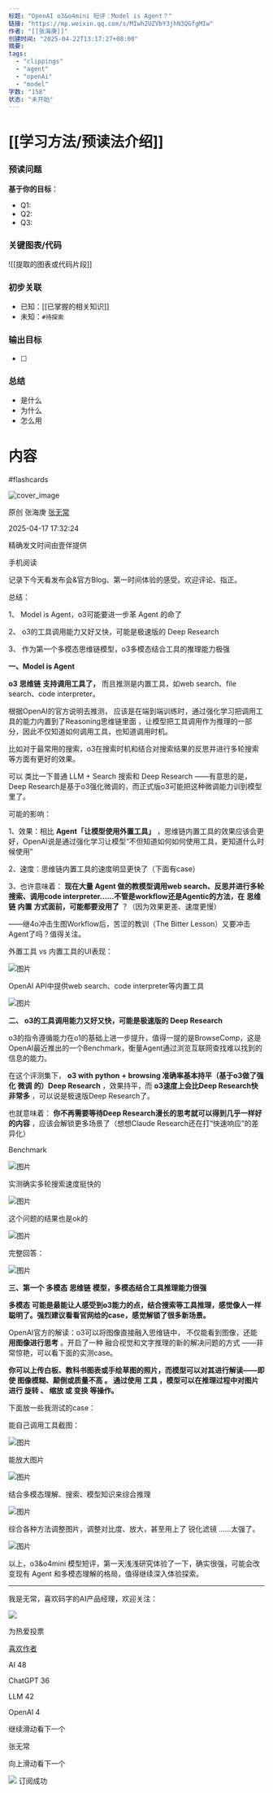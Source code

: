 ```yaml
---
标题: "OpenAI o3&o4mini 短评：Model is Agent？"
链接: "https://mp.weixin.qq.com/s/MIwh2UZVbY3jhN3QGfgMIw"
作者: "[[张海庚]]"
创建时间: "2025-04-22T13:17:27+08:00"
摘要:
tags:
  - "clippings"
  - "agent"
  - "openAi"
  - "model"
字数: "158"
状态: "未开始"
---
```

# [[学习方法/预读法介绍]]
### 预读问题  
**基于你的目标**：
- Q1: 
- Q2: 
- Q3:   

### 关键图表/代码  
![[提取的图表或代码片段]]
### 初步关联  
- 已知：[[已掌握的相关知识]]  
- 未知：`#待探索`  

### 输出目标
- [ ] 

### 总结
- 是什么
- 为什么
- 怎么用

# 内容
#flashcards

![cover_image](https://mmbiz.qpic.cn/sz_mmbiz_jpg/Vx299gEHPV7KBLNYDH8Uf4ciaOEemE86qoH1pghibbJGsVyUYBuicFz41XEk8C9dicZNB7gbNnXQHibdFRr9rzFZWNg/0?wx_fmt=jpeg)

原创 张海庚 [张无常](https://mp.weixin.qq.com/s/)

2025-04-17 17:32:24

精确发文时间由壹伴提供

手机阅读

记录下今天看发布会&官方Blog、第一时间体验的感受。欢迎评论、指正。

总结：

1、 Model is Agent，o3可能要进一步革 Agent 的命了

2、 o3的工具调用能力又好又快，可能是极速版的 Deep Research

3、 作为第一个多模态思维链模型，o3多模态结合工具的推理能力极强

  

**一、Model is Agent**

**o3** **思维链** **支持调用工具了，** 而且推测是内置工具，如web search、file search、code interpreter。  

根据OpenAI的官方说明去推测， 应该是在端到端训练时，通过强化学习把调用工具的能力内置到了Reasoning思维链里面 ，让模型把工具调用作为推理的一部分，因此不仅知道如何调用工具，也知道调用时机。

比如对于最常用的搜索，o3在搜索时机和结合对搜索结果的反思并进行多轮搜索等方面有更好的效果。

可以 类比一下普通 LLM + Search 搜索和 Deep Research ——有意思的是，Deep Research是基于o3强化微调的，而正式版o3可能把这种微调能力训到模型里了。

可能的影响：

1、效果：相比 **Agent「让模型使用外置工具」** ，思维链内置工具的效果应该会更好，OpenAI说是通过强化学习让模型“不但知道如何如何使用工具，更知道什么时候使用”

2、速度：思维链内置工具的速度明显更快了（下面有case）

3、也许意味着： **现在大量 Agent 做的教模型调用web search、反思并进行多轮搜索、调用code interpreter……不管是workflow还是Agentic的方法，在** **思维链** **内置** **方式面前，可能都要没用了** ？（因为效果更差、速度更慢）

——继4o冲击生图Workflow后，苦涩的教训（The Bitter Lesson）又要冲击Agent了吗？值得关注。

外置工具 vs 内置工具的UI表现：

![图片](https://mmbiz.qpic.cn/sz_mmbiz_png/Vx299gEHPV7KBLNYDH8Uf4ciaOEemE86qribf3dxzBPtzDGLB0WnqGqrIrgJngsbnKD0icvcuc5nUexoxUpfLIOvA/640?wx_fmt=png&from=appmsg&tp=webp&wxfrom=5&wx_lazy=1&wx_co=1)  

OpenAI API中提供web search、code interpreter等内置工具

![图片](https://mp.weixin.qq.com/s/www.w3.org/2000/svg'%20xmlns:xlink='http://www.w3.org/1999/xlink'%3E%3Ctitle%3E%3C/title%3E%3Cg%20stroke='none'%20stroke-width='1'%20fill='none'%20fill-rule='evenodd'%20fill-opacity='0'%3E%3Cg%20transform='translate(-249.000000,%20-126.000000)'%20fill='%23FFFFFF'%3E%3Crect%20x='249'%20y='126'%20width='1'%20height='1'%3E%3C/rect%3E%3C/g%3E%3C/g%3E%3C/svg%3E)

  

**二、 o3的工具调用能力又好又快，可能是极速版的 Deep Research**

o3的指令遵循能力在o1的基础上进一步提升，值得一提的是BrowseComp，这是OpenAI最近推出的一个Benchmark，衡量Agent通过浏览互联网查找难以找到的信息的能力。

在这个评测集下， **o3 with** **python** **\+ browsing 准确率基本持平（基于o3做了强化** **微调** **的）Deep Research** ，效果持平，而 **o3速度上会比Deep Research快非常多** ，可以说是极速版Deep Research了。

也就意味着： **你不再需要等待Deep Research漫长的思考就可以得到几乎一样好的内容** ，应该会解锁更多场景了（想想Claude Research还在打“快速响应”的差异化）

Benchmark

![图片](https://mp.weixin.qq.com/s/www.w3.org/2000/svg'%20xmlns:xlink='http://www.w3.org/1999/xlink'%3E%3Ctitle%3E%3C/title%3E%3Cg%20stroke='none'%20stroke-width='1'%20fill='none'%20fill-rule='evenodd'%20fill-opacity='0'%3E%3Cg%20transform='translate(-249.000000,%20-126.000000)'%20fill='%23FFFFFF'%3E%3Crect%20x='249'%20y='126'%20width='1'%20height='1'%3E%3C/rect%3E%3C/g%3E%3C/g%3E%3C/svg%3E)

实测确实多轮搜索速度挺快的

![图片](https://mp.weixin.qq.com/s/www.w3.org/2000/svg'%20xmlns:xlink='http://www.w3.org/1999/xlink'%3E%3Ctitle%3E%3C/title%3E%3Cg%20stroke='none'%20stroke-width='1'%20fill='none'%20fill-rule='evenodd'%20fill-opacity='0'%3E%3Cg%20transform='translate(-249.000000,%20-126.000000)'%20fill='%23FFFFFF'%3E%3Crect%20x='249'%20y='126'%20width='1'%20height='1'%3E%3C/rect%3E%3C/g%3E%3C/g%3E%3C/svg%3E)

这个问题的结果也是ok的

![图片](https://mp.weixin.qq.com/s/www.w3.org/2000/svg'%20xmlns:xlink='http://www.w3.org/1999/xlink'%3E%3Ctitle%3E%3C/title%3E%3Cg%20stroke='none'%20stroke-width='1'%20fill='none'%20fill-rule='evenodd'%20fill-opacity='0'%3E%3Cg%20transform='translate(-249.000000,%20-126.000000)'%20fill='%23FFFFFF'%3E%3Crect%20x='249'%20y='126'%20width='1'%20height='1'%3E%3C/rect%3E%3C/g%3E%3C/g%3E%3C/svg%3E)

  

完整回答：

![图片](https://mp.weixin.qq.com/s/www.w3.org/2000/svg'%20xmlns:xlink='http://www.w3.org/1999/xlink'%3E%3Ctitle%3E%3C/title%3E%3Cg%20stroke='none'%20stroke-width='1'%20fill='none'%20fill-rule='evenodd'%20fill-opacity='0'%3E%3Cg%20transform='translate(-249.000000,%20-126.000000)'%20fill='%23FFFFFF'%3E%3Crect%20x='249'%20y='126'%20width='1'%20height='1'%3E%3C/rect%3E%3C/g%3E%3C/g%3E%3C/svg%3E)

**三、第一个** **多模态** **思维链** **模型，多模态结合工具推理能力很强**

**多模态** **可能是最能让人感受到o3能力的点，结合搜索等工具推理，感觉像人一样聪明了。强烈建议看看官网给的case，感觉解锁了很多新场景。**

OpenAI官方的解读：o3可以将图像直接融入思维链中， 不仅能看到图像，还能 **用图像进行思考** 。开启了一种 融合视觉和文字推理的新的解决问题的方式 ——非常惊艳，可以看下面的实测case。  

********你可以上传白板、教科书图表或手绘草图的照片，而模型可以对其进行解读——即使 **图像模糊、颠倒或质量不高 。** 通过使用 工具 ，模型可以在推理过程中对图片进行 **旋转** 、 **缩放** 或 **变换** 等操作。********

下面放一些我测试的case：

能自己调用工具截图：

  

![图片](https://mp.weixin.qq.com/s/www.w3.org/2000/svg'%20xmlns:xlink='http://www.w3.org/1999/xlink'%3E%3Ctitle%3E%3C/title%3E%3Cg%20stroke='none'%20stroke-width='1'%20fill='none'%20fill-rule='evenodd'%20fill-opacity='0'%3E%3Cg%20transform='translate(-249.000000,%20-126.000000)'%20fill='%23FFFFFF'%3E%3Crect%20x='249'%20y='126'%20width='1'%20height='1'%3E%3C/rect%3E%3C/g%3E%3C/g%3E%3C/svg%3E)

能放大图片

![图片](https://mp.weixin.qq.com/s/www.w3.org/2000/svg'%20xmlns:xlink='http://www.w3.org/1999/xlink'%3E%3Ctitle%3E%3C/title%3E%3Cg%20stroke='none'%20stroke-width='1'%20fill='none'%20fill-rule='evenodd'%20fill-opacity='0'%3E%3Cg%20transform='translate(-249.000000,%20-126.000000)'%20fill='%23FFFFFF'%3E%3Crect%20x='249'%20y='126'%20width='1'%20height='1'%3E%3C/rect%3E%3C/g%3E%3C/g%3E%3C/svg%3E)

结合多模态理解、搜索、模型知识来综合推理

![图片](https://mp.weixin.qq.com/s/www.w3.org/2000/svg'%20xmlns:xlink='http://www.w3.org/1999/xlink'%3E%3Ctitle%3E%3C/title%3E%3Cg%20stroke='none'%20stroke-width='1'%20fill='none'%20fill-rule='evenodd'%20fill-opacity='0'%3E%3Cg%20transform='translate(-249.000000,%20-126.000000)'%20fill='%23FFFFFF'%3E%3Crect%20x='249'%20y='126'%20width='1'%20height='1'%3E%3C/rect%3E%3C/g%3E%3C/g%3E%3C/svg%3E)

  

综合各种方法调整图片，调整对比度、放大，甚至用上了 锐化滤镜 ……太强了。

![图片](https://mp.weixin.qq.com/s/www.w3.org/2000/svg'%20xmlns:xlink='http://www.w3.org/1999/xlink'%3E%3Ctitle%3E%3C/title%3E%3Cg%20stroke='none'%20stroke-width='1'%20fill='none'%20fill-rule='evenodd'%20fill-opacity='0'%3E%3Cg%20transform='translate(-249.000000,%20-126.000000)'%20fill='%23FFFFFF'%3E%3Crect%20x='249'%20y='126'%20width='1'%20height='1'%3E%3C/rect%3E%3C/g%3E%3C/g%3E%3C/svg%3E)  

以上，o3&o4mini 模型短评，第一天浅浅研究体验了一下，确实很强，可能会改变现有 Agent 和多模态理解的格局，值得继续深入体验探索。

  

---

  

我是无常，喜欢码字的AI产品经理，欢迎关注：

  

![](https://mmbiz.qlogo.cn/mmbiz_jpg/ib7Cbc6MhGsibRDFm8fVic73ageMicyt2BnXdmvMsx2cUS633ceCMvLQle9RhhetdkamCZmdvd3udcm0sCh828ObCQ/0?wx_fmt=jpeg)

为热爱投票

 [喜欢作者](https://mp.weixin.qq.com/s/)

AI 48

ChatGPT 36

LLM 42

OpenAI 4

继续滑动看下一个

张无常

向上滑动看下一个

![](https://mp.weixin.qq.com/s/assets/imgs/data-enhance/isok.svg) 订阅成功